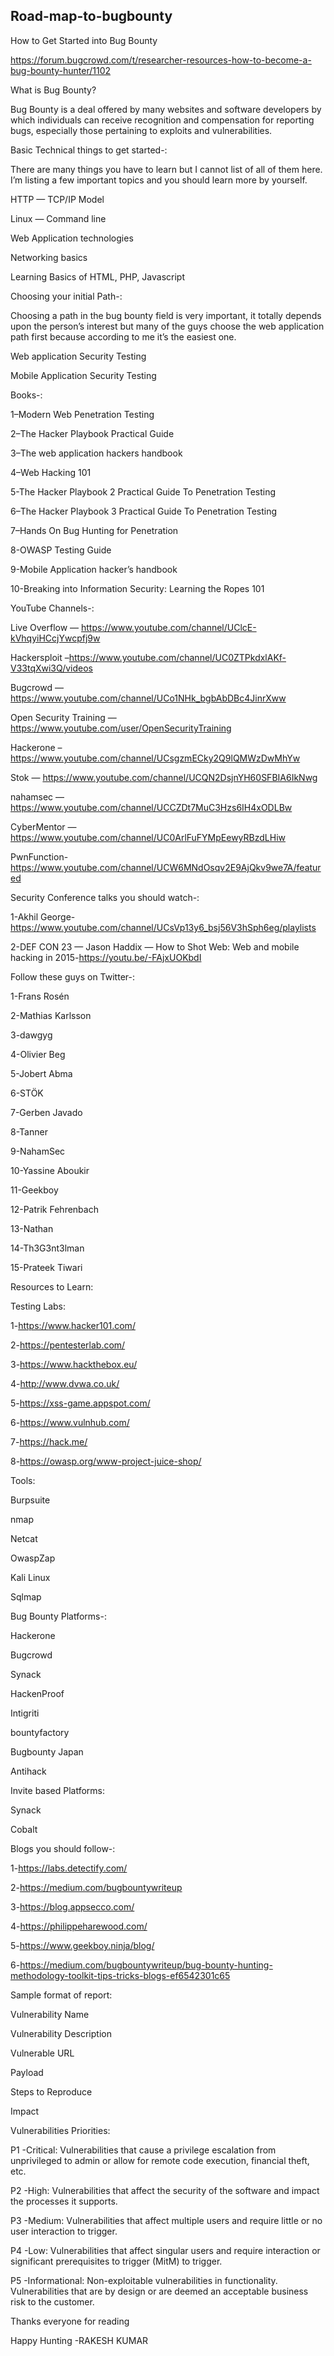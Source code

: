 ## Road-map-to-bugbounty
How to Get Started into Bug Bounty

https://forum.bugcrowd.com/t/researcher-resources-how-to-become-a-bug-bounty-hunter/1102

What is Bug Bounty?

Bug Bounty is a deal offered by many websites and software developers by which individuals can receive recognition and compensation for reporting bugs, especially those pertaining to exploits and vulnerabilities.

Basic Technical things to get started-:

There are many things you have to learn but I cannot list of all of them here. I’m listing a few important topics and you should learn more by yourself.

HTTP — TCP/IP Model

Linux — Command line

Web Application technologies 

Networking basics

Learning Basics of HTML, PHP, Javascript

Choosing your initial Path-:

Choosing a path in the bug bounty field is very important, it totally depends upon the person’s interest but many of the guys choose the web application path first because according to me it’s the easiest one.

Web application Security Testing

Mobile Application Security Testing

Books-:

1–Modern Web Penetration Testing

2–The Hacker Playbook Practical Guide

3–The web application hackers handbook

4–Web Hacking 101

5-The Hacker Playbook 2 Practical Guide To Penetration Testing

6–The Hacker Playbook 3 Practical Guide To Penetration Testing

7–Hands On Bug Hunting for Penetration

8-OWASP Testing Guide

9-Mobile Application hacker’s handbook

10-Breaking into Information Security: Learning the Ropes 101

YouTube Channels-:

Live Overflow — https://www.youtube.com/channel/UClcE-kVhqyiHCcjYwcpfj9w

Hackersploit –https://www.youtube.com/channel/UC0ZTPkdxlAKf-V33tqXwi3Q/videos

Bugcrowd — https://www.youtube.com/channel/UCo1NHk_bgbAbDBc4JinrXww

Open Security Training — https://www.youtube.com/user/OpenSecurityTraining

Hackerone –https://www.youtube.com/channel/UCsgzmECky2Q9lQMWzDwMhYw

Stok — https://www.youtube.com/channel/UCQN2DsjnYH60SFBIA6IkNwg

nahamsec — https://www.youtube.com/channel/UCCZDt7MuC3Hzs6IH4xODLBw

CyberMentor — https://www.youtube.com/channel/UC0ArlFuFYMpEewyRBzdLHiw

PwnFunction-https://www.youtube.com/channel/UCW6MNdOsqv2E9AjQkv9we7A/featured

Security Conference talks you should watch-:

1-Akhil George-https://www.youtube.com/channel/UCsVp13y6_bsj56V3hSph6eg/playlists

2-DEF CON 23 — Jason Haddix — How to Shot Web: Web and mobile hacking in 2015-https://youtu.be/-FAjxUOKbdI

Follow these guys on Twitter-:

1-Frans Rosén

2-Mathias Karlsson

3-dawgyg

4-Olivier Beg

5-Jobert Abma

6-STÖK

7-Gerben Javado

8-Tanner

9-NahamSec

10-Yassine Aboukir

11-Geekboy

12-Patrik Fehrenbach

13-Nathan

14-Th3G3nt3lman

15-Prateek Tiwari

Resources to Learn:

Testing Labs:

1-https://www.hacker101.com/

2-https://pentesterlab.com/

3-https://www.hackthebox.eu/ 

4-http://www.dvwa.co.uk/

5-https://xss-game.appspot.com/

6-https://www.vulnhub.com/

7-https://hack.me/

8-https://owasp.org/www-project-juice-shop/

Tools:

Burpsuite

nmap

Netcat

OwaspZap 

Kali Linux

Sqlmap

Bug Bounty Platforms-:

Hackerone

Bugcrowd

Synack

HackenProof

Intigriti

bountyfactory

Bugbounty Japan

Antihack

Invite based Platforms:

Synack

Cobalt

Blogs you should follow-:

1-https://labs.detectify.com/

2-https://medium.com/bugbountywriteup

3-https://blog.appsecco.com/

4-https://philippeharewood.com/

5-https://www.geekboy.ninja/blog/

6-https://medium.com/bugbountywriteup/bug-bounty-hunting-methodology-toolkit-tips-tricks-blogs-ef6542301c65

Sample format of report:

Vulnerability Name

Vulnerability Description

Vulnerable URL

Payload

Steps to Reproduce

Impact

Vulnerabilities Priorities:

P1 -Critical: Vulnerabilities that cause a privilege escalation from unprivileged to admin or allow for remote code execution, financial theft, etc.

P2 -High: Vulnerabilities that affect the security of the software and impact the processes it supports.

P3 -Medium: Vulnerabilities that affect multiple users and require little or no user interaction to trigger.

P4 -Low: Vulnerabilities that affect singular users and require interaction or significant prerequisites to trigger (MitM) to trigger.

P5 -Informational: Non-exploitable vulnerabilities in functionality. Vulnerabilities that are by design or are deemed an acceptable business risk to the customer.

Thanks everyone for reading

Happy Hunting
-RAKESH KUMAR
